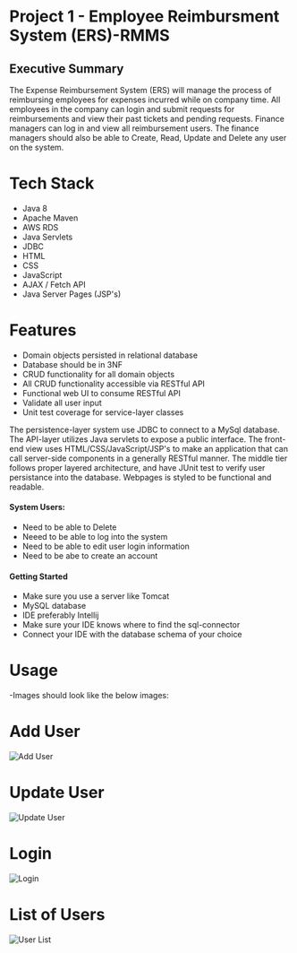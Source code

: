 # Project 1 - Employee Reimbursment System (ERS)-RMMS

## Executive Summary
The Expense Reimbursement System (ERS) will manage the process of reimbursing employees for expenses incurred while on company time. All employees in the company can login and submit requests for reimbursements and view their past tickets and pending requests. Finance managers can log in and view all reimbursement users. The finance managers should also be able to Create, Read, Update and Delete any user on the system. 


# Tech Stack
 - Java 8
 - Apache Maven
 - AWS RDS
 - Java Servlets
 - JDBC
 - HTML
 - CSS
 - JavaScript
 - AJAX / Fetch API
 - Java Server Pages (JSP's)

# Features
 - Domain objects persisted in relational database
 - Database should be in 3NF
 - CRUD functionality for all domain objects
 - All CRUD functionality accessible via RESTful API
 - Functional web UI to consume RESTful API
 - Validate all user input
 - Unit test coverage for service-layer classes

The persistence-layer system use JDBC to connect to a MySql database. The API-layer utilizes Java servlets to expose a public interface. The front-end view uses HTML/CSS/JavaScript/JSP's to make an application that can call server-side components in a generally RESTful manner. The middle tier follows proper layered architecture, and have JUnit test to verify user persistance into the database. Webpages is styled to be functional and readable. 


#### System Users:
 - Need to be able to Delete
 - Neeed to be able to log into the system
 - Need to be able to edit user login information
 - Need to be abe to create an account

#### Getting Started
 - Make sure you use a server like Tomcat
 - MySQL database 
 - IDE preferably Intellij
 - Make sure your IDE knows where to find the sql-connector
 - Connect your IDE with the database schema of your choice
 
# Usage
-Images should look like the below images:
# Add User
![Add User](https://user-images.githubusercontent.com/15221031/168384107-ec6383f6-0d98-4fd2-b32d-f116c86992d2.png)


# Update User


![Update User](https://user-images.githubusercontent.com/15221031/168384385-9c0ca458-ca9a-4c7a-af94-10dc42064465.png)

# Login
![Login](https://user-images.githubusercontent.com/15221031/168384694-38817dcd-8618-4b66-8b97-23a30ed9416d.png)



# List of Users
![User List](https://user-images.githubusercontent.com/15221031/168384770-cc3e10fc-9008-4542-b54a-4ecf52bd2203.png)






